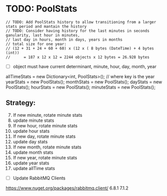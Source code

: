 # TODO: PoolStats
    // TODO: Add PoolStats history to allow transitioning from a larger stats period and mantain the history
    // TODO: Consider having history for the last minutes in seconds ganularity, last hour in minutes, 
    // last day in hours, month in days, years in months
    // total size for one year: 
    // (12 + 31 + 24 + 60 + 60) x (12 x ( 8 bytes (DateTime) + 4 bytes (int)) 
    //      = 187 x 12 x 12 = 2244 objects x 12 bytes = 26.928 bytes

- [ ] object must have current determinant, minute, hour, day, month, year

allTimeStats = new Dictionary<int, PoolStats>(); // where key is the year
yearStats = new PoolStats();
monthStats = new PoolStats();
dayStats = new PoolStats();
hourStats = new PoolStats();
minuteStats = new PoolStats();

## Strategy:
7. If new minute, rotate minute stats
1. update minute stats 
7. If new hour, rotate minute stats
2. update hour stats
7. If new day, rotate minute stats
3. update day stats
7. If new month, rotate minute stats
4. update month stats
7. If new year, rotate minute stats
5. update year stats
6. update allTime stats

- [ ] Update RabbitMQ Clients

https://www.nuget.org/packages/rabbitmq.client/
6.8.1
7.1.2